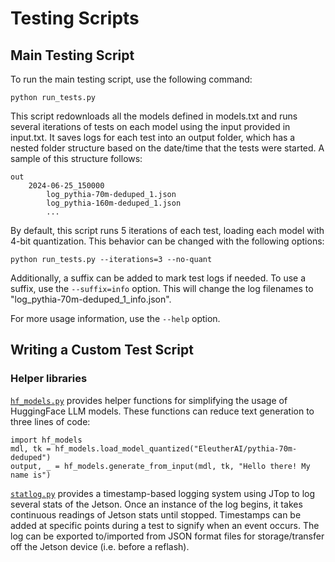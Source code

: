 # Testing Scripts

## Main Testing Script

To run the main testing script, use the following command:

```
python run_tests.py
```

This script redownloads all the models defined in models.txt and runs several iterations of tests on each model using the input provided in input.txt. It saves logs for each test into an output folder, which has a nested folder structure based on the date/time that the tests were started. A sample of this structure follows:

```
out
    2024-06-25_150000
        log_pythia-70m-deduped_1.json
        log_pythia-160m-deduped_1.json
        ...
```

By default, this script runs 5 iterations of each test, loading each model with 4-bit quantization. This behavior can be changed with the following options:

```
python run_tests.py --iterations=3 --no-quant
```

Additionally, a suffix can be added to mark test logs if needed. To use a suffix, use the ```--suffix=info``` option. This will change the log filenames to "log_pythia-70m-deduped_1_info.json".

For more usage information, use the ```--help``` option.

## Writing a Custom Test Script



### Helper libraries

[```hf_models.py```](./hf_models.py) provides helper functions for simplifying the usage of HuggingFace LLM models. These functions can reduce text generation to three lines of code:
```
import hf_models
mdl, tk = hf_models.load_model_quantized("EleutherAI/pythia-70m-deduped")
output, _ = hf_models.generate_from_input(mdl, tk, "Hello there! My name is")
```

[```statlog.py```](./statlog.py) provides a timestamp-based logging system using JTop to log several stats of the Jetson. Once an instance of the log begins, it takes continuous readings of Jetson stats until stopped. Timestamps can be added at specific points during a test to signify when an event occurs. The log can be exported to/imported from JSON format files for storage/transfer off the Jetson device (i.e. before a reflash).